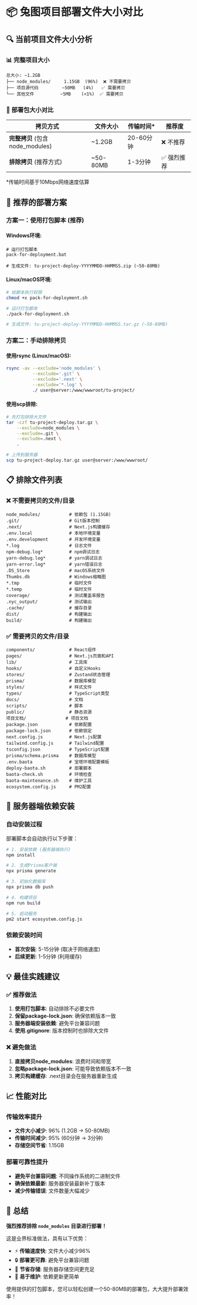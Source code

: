 # 📦 兔图项目部署文件大小对比

## 🔍 **当前项目文件大小分析**

### 📊 **完整项目大小**
```
总大小: ~1.2GB
├── node_modules/     1.15GB  (96%)  ❌ 不需要拷贝
├── 项目源代码         ~50MB   (4%)   ✅ 需要拷贝
└── 其他文件          ~5MB    (<1%)  ✅ 需要拷贝
```

### 🎯 **部署包大小对比**

| 拷贝方式 | 文件大小 | 传输时间* | 推荐度 |
|---------|---------|----------|--------|
| **完整拷贝** (包含node_modules) | ~1.2GB | 20-60分钟 | ❌ 不推荐 |
| **排除拷贝** (推荐方式) | ~50-80MB | 1-3分钟 | ✅ 强烈推荐 |

*传输时间基于10Mbps网络速度估算

## 🚀 **推荐的部署方案**

### **方案一：使用打包脚本 (推荐)**

#### Windows环境:
```batch
# 运行打包脚本
pack-for-deployment.bat

# 生成文件: tu-project-deploy-YYYYMMDD-HHMMSS.zip (~50-80MB)
```

#### Linux/macOS环境:
```bash
# 给脚本执行权限
chmod +x pack-for-deployment.sh

# 运行打包脚本
./pack-for-deployment.sh

# 生成文件: tu-project-deploy-YYYYMMDD-HHMMSS.tar.gz (~50-80MB)
```

### **方案二：手动排除拷贝**

#### 使用rsync (Linux/macOS):
```bash
rsync -av --exclude='node_modules' \
          --exclude='.git' \
          --exclude='.next' \
          --exclude='*.log' \
          ./ user@server:/www/wwwroot/tu-project/
```

#### 使用scp排除:
```bash
# 先打包排除大文件
tar -czf tu-project-deploy.tar.gz \
    --exclude=node_modules \
    --exclude=.git \
    --exclude=.next \
    .

# 上传到服务器
scp tu-project-deploy.tar.gz user@server:/www/wwwroot/
```

## 📋 **排除文件列表**

### ❌ **不需要拷贝的文件/目录**
```
node_modules/           # 依赖包 (1.15GB)
.git/                   # Git版本控制
.next/                  # Next.js构建缓存
.env.local              # 本地环境变量
.env.development        # 开发环境变量
*.log                   # 日志文件
npm-debug.log*          # npm调试日志
yarn-debug.log*         # yarn调试日志
yarn-error.log*         # yarn错误日志
.DS_Store               # macOS系统文件
Thumbs.db               # Windows缩略图
*.tmp                   # 临时文件
*.temp                  # 临时文件
coverage/               # 测试覆盖率报告
.nyc_output/            # 测试输出
.cache/                 # 缓存目录
dist/                   # 构建输出
build/                  # 构建输出
```

### ✅ **需要拷贝的文件/目录**
```
components/             # React组件
pages/                  # Next.js页面和API
lib/                    # 工具库
hooks/                  # 自定义Hooks
stores/                 # Zustand状态管理
prisma/                 # 数据库模型
styles/                 # 样式文件
types/                  # TypeScript类型
docs/                   # 文档
scripts/                # 脚本
public/                 # 静态资源
项目文档/               # 项目文档
package.json            # 依赖配置
package-lock.json       # 依赖锁定
next.config.js          # Next.js配置
tailwind.config.js      # Tailwind配置
tsconfig.json           # TypeScript配置
prisma/schema.prisma    # 数据库模型
.env.baota              # 宝塔环境配置模板
deploy-baota.sh         # 部署脚本
baota-check.sh          # 环境检查
baota-maintenance.sh    # 维护工具
ecosystem.config.js     # PM2配置
```

## 🔧 **服务器端依赖安装**

### **自动安装过程**
部署脚本会自动执行以下步骤：

```bash
# 1. 安装依赖 (服务器端执行)
npm install

# 2. 生成Prisma客户端
npx prisma generate

# 3. 初始化数据库
npx prisma db push

# 4. 构建项目
npm run build

# 5. 启动服务
pm2 start ecosystem.config.js
```

### **依赖安装时间**
- **首次安装**: 5-15分钟 (取决于网络速度)
- **后续更新**: 1-5分钟 (利用缓存)

## 💡 **最佳实践建议**

### ✅ **推荐做法**
1. **使用打包脚本**: 自动排除不必要文件
2. **保留package-lock.json**: 确保依赖版本一致
3. **服务器端安装依赖**: 避免平台兼容问题
4. **使用.gitignore**: 版本控制时也排除大文件

### ❌ **避免做法**
1. **直接拷贝node_modules**: 浪费时间和带宽
2. **忽略package-lock.json**: 可能导致依赖版本不一致
3. **拷贝构建缓存**: .next目录会在服务器重新生成

## 📈 **性能对比**

### **传输效率提升**
- **文件大小减少**: 96% (1.2GB → 50-80MB)
- **传输时间减少**: 95% (60分钟 → 3分钟)
- **存储空间节省**: 1.15GB

### **部署可靠性提升**
- **避免平台兼容问题**: 不同操作系统的二进制文件
- **确保依赖最新**: 服务器安装最新补丁版本
- **减少传输错误**: 文件数量大幅减少

## 🎯 **总结**

**强烈推荐排除 `node_modules` 目录进行部署！**

这是业界标准做法，具有以下优势：
- ⚡ **传输速度快**: 文件大小减少96%
- 🔒 **部署更可靠**: 避免平台兼容问题
- 💾 **节省存储**: 服务器存储空间更充足
- 🔄 **易于维护**: 依赖更新更简单

使用提供的打包脚本，您可以轻松创建一个50-80MB的部署包，大大提升部署效率！
